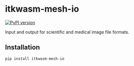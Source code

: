 # itkwasm-mesh-io

[![PyPI version](https://badge.fury.io/py/itkwasm-mesh-io.svg)](https://badge.fury.io/py/itkwasm-mesh-io)

Input and output for scientific and medical image file formats.

## Installation

```sh
pip install itkwasm-mesh-io
```
